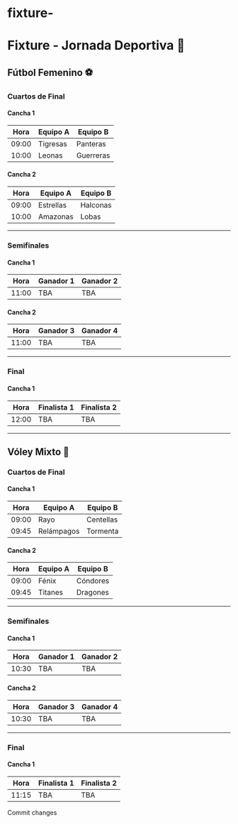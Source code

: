 # fixture-
# Fixture - Jornada Deportiva 🏅

## Fútbol Femenino ⚽
### Cuartos de Final
#### Cancha 1
| Hora  | Equipo A        | Equipo B        |
|-------|-----------------|-----------------|
| 09:00 | Tigresas        | Panteras        |
| 10:00 | Leonas          | Guerreras       |

#### Cancha 2
| Hora  | Equipo A        | Equipo B        |
|-------|-----------------|-----------------|
| 09:00 | Estrellas       | Halconas        |
| 10:00 | Amazonas        | Lobas           |

---

### Semifinales
#### Cancha 1
| Hora  | Ganador 1       | Ganador 2       |
|-------|-----------------|-----------------|
| 11:00 | TBA             | TBA             |

#### Cancha 2
| Hora  | Ganador 3       | Ganador 4       |
|-------|-----------------|-----------------|
| 11:00 | TBA             | TBA             |

---

### Final
#### Cancha 1
| Hora  | Finalista 1     | Finalista 2     |
|-------|-----------------|-----------------|
| 12:00 | TBA             | TBA             |

---

## Vóley Mixto 🏐
### Cuartos de Final
#### Cancha 1
| Hora  | Equipo A        | Equipo B        |
|-------|-----------------|-----------------|
| 09:00 | Rayo            | Centellas       |
| 09:45 | Relámpagos      | Tormenta        |

#### Cancha 2
| Hora  | Equipo A        | Equipo B        |
|-------|-----------------|-----------------|
| 09:00 | Fénix           | Cóndores        |
| 09:45 | Titanes         | Dragones        |

---

### Semifinales
#### Cancha 1
| Hora  | Ganador 1       | Ganador 2       |
|-------|-----------------|-----------------|
| 10:30 | TBA             | TBA             |

#### Cancha 2
| Hora  | Ganador 3       | Ganador 4       |
|-------|-----------------|-----------------|
| 10:30 | TBA             | TBA             |

---

### Final
#### Cancha 1
| Hora  | Finalista 1     | Finalista 2     |
|-------|-----------------|-----------------|
| 11:15 | TBA             | TBA             |
Commit changes
